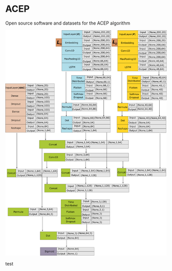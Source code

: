 # ACEP
Open source software and datasets for the ACEP algorithm

![image](http://github.com/Fuhaoyi/readme_add_pic/blob/master/ACEP_pic/model_structure.png)

test
